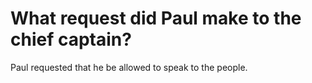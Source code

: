 # What request did Paul make to the chief captain?

Paul requested that he be allowed to speak to the people.

